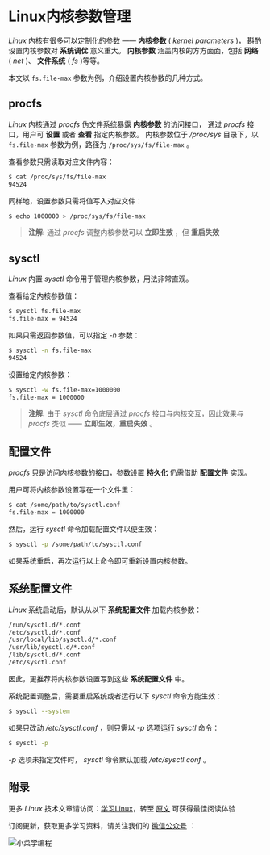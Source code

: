 # Linux内核参数管理

*Linux* 内核有很多可以定制化的参数 —— **内核参数** ( *kernel parameters* )， 斟酌设置内核参数对 **系统调优** 意义重大。 **内核参数** 涵盖内核的方方面面，包括 **网络** ( *net* )、 **文件系统** ( *fs* )等等。

本文以 `fs.file-max` 参数为例，介绍设置内核参数的几种方式。

## procfs

*Linux* 内核通过 *procfs* 伪文件系统暴露 **内核参数** 的访问接口， 通过 *procfs* 接口，用户可 **设置** 或者 **查看** 指定内核参数。 内核参数位于 */proc/sys* 目录下，以 `fs.file-max` 参数为例，路径为 `/proc/sys/fs/file-max` 。

查看参数只需读取对应文件内容：

```sh
$ cat /proc/sys/fs/file-max
94524
```

同样地，设置参数只需将值写入对应文件：

```sh
$ echo 1000000 > /proc/sys/fs/file-max
```

> **注解:**
> 通过 *procfs* 调整内核参数可以 **立即生效** ，但 **重启失效**

## sysctl

*Linux* 内置 *sysctl* 命令用于管理内核参数，用法非常直观。

查看给定内核参数值：

```sh
$ sysctl fs.file-max
fs.file-max = 94524
```

如果只需返回参数值，可以指定 *-n* 参数：

```sh
$ sysctl -n fs.file-max
94524
```

设置给定内核参数：

```sh
$ sysctl -w fs.file-max=1000000
fs.file-max = 1000000
```

> **注解:**
> 由于 *sysctl* 命令底层通过 *procfs* 接口与内核交互，因此效果与 *procfs* 类似 —— **立即生效，重启失效** 。

## 配置文件

*procfs* 只是访问内核参数的接口，参数设置 **持久化** 仍需借助 **配置文件** 实现。

用户可将内核参数设置写在一个文件里：

```sh
$ cat /some/path/to/sysctl.conf
fs.file-max = 1000000
```

然后，运行 *sysctl* 命令加载配置文件以便生效：

```sh
$ sysctl -p /some/path/to/sysctl.conf
```

如果系统重启，再次运行以上命令即可重新设置内核参数。

## 系统配置文件

*Linux* 系统启动后，默认从以下 **系统配置文件** 加载内核参数：

```sh
/run/sysctl.d/*.conf
/etc/sysctl.d/*.conf
/usr/local/lib/sysctl.d/*.conf
/usr/lib/sysctl.d/*.conf
/lib/sysctl.d/*.conf
/etc/sysctl.conf
```

因此，更推荐将内核参数设置写到这些 **系统配置文件** 中。

系统配置调整后，需要重启系统或者运行以下 *sysctl* 命令方能生效：

```sh
$ sysctl --system
```

如果只改动 */etc/sysctl.conf* ，则只需以 *-p* 选项运行 *sysctl* 命令：

```sh
$ sysctl -p
```

*-p* 选项未指定文件时， *sysctl* 命令默认加载 */etc/sysctl.conf* 。

## 附录

更多 *Linux* 技术文章请访问：[学习Linux](https://linux.fasionchan.com/)，转至 [原文](https://linux.fasionchan.com/zh_CN/latest/administration/kernel/sysctl.html) 可获得最佳阅读体验

订阅更新，获取更多学习资料，请关注我们的 [微信公众号](https://python.fasionchan.com/zh_CN/latest/about/contact.html#wechat-mp) ：

![小菜学编程](https://cdn.fasionchan.com/coding-fan-wechat-soso-qrcode.png?x-oss-process=image/resize,w_640)

